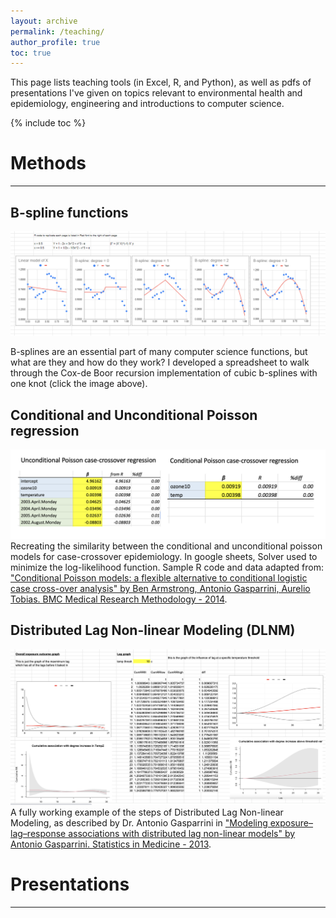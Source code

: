```yaml
---
layout: archive
permalink: /teaching/
author_profile: true
toc: true
---
```


This page lists teaching tools (in Excel, R, and Python), as well as pdfs of presentations I've given on topics relevant to environmental health and epidemiology, engineering and introductions to computer science.

{% include toc %}
<br>
# Methods
___
## B-spline functions

[![B-spline functions](/assets/images/Bspline_thumb.PNG)](https://docs.google.com/spreadsheets/d/1E8ozpvn5O1euQtNcaiMLqa-QP4Q_PBpoAX7TgeKYCkU/edit?usp=sharing)

B-splines are an essential part of many computer science functions, but what are they and how do they work? I developed a spreadsheet to walk through the Cox-de Boor recursion implementation of cubic b-splines with one knot (click the image above).

## Conditional and Unconditional Poisson regression
[![Poisson](/assets/images/Poisson.png)](https://docs.google.com/spreadsheets/d/1eNbHk5S-NEwsu49rO7XXXCVJnmLdLUQRxH3OQ-5HwUU/edit?usp=sharing) Recreating the similarity between the conditional and unconditional poisson models for case-crossover epidemiology. In google sheets, Solver used to minimize the log-likelihood function. Sample R code and data adapted from: ["Conditional Poisson models: a flexible alternative to conditional logistic case cross-over analysis" by Ben Armstrong, Antonio Gasparrini, Aurelio Tobias. BMC Medical Research Methodology - 2014](https://bmcmedresmethodol.biomedcentral.com/articles/10.1186/1471-2288-14-122).

## Distributed Lag Non-linear Modeling (DLNM)
[![DLNM](/assets/images/DLNM.png)](https://docs.google.com/spreadsheets/d/1SP6PTXO6TtaVxoACTi5at0KpCNa9jmGhb6vR4PSiYmg/edit?usp=sharing) A fully working example of the steps of Distributed Lag Non-linear Modeling, as described by Dr. Antonio Gasparrini in
["Modeling exposure–lag–response associations with distributed lag non-linear models" by Antonio Gasparrini. Statistics in Medicine - 2013](https://onlinelibrary.wiley.com/doi/full/10.1002/sim.5963).

# Presentations
____

